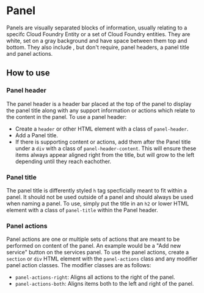 # Panel

Panels are visually separated blocks of information, usually relating to a specifc
Cloud Foundry Entity or a set of Cloud Foundry entities. They are white, set on
a gray background and have space between them top and bottom. They also include
, but don't require, panel headers, a panel title  and panel actions.

## How to use

### Panel header

The panel header is a header bar placed at the top of the panel to display the
panel title along with any support information or actions which relate to the
content in the panel. To use a panel header:

- Create a `header` or other HTML element with a class of `panel-header`.
- Add a Panel title.
- If there is supporting content or actions, add them after the Panel title
  under a `div` with a class of `panel-header-content`. This will ensure these
  items always appear aligned right from the title, but will grow to the left
  depending until they reach eachother.

### Panel title

The panel title is differently styled `h` tag specficially meant to fit within
a panel. It should not be used outside of a panel and should always be used
when naming a panel. To use, simply put the title in an `h2` or lower HTML
element with a class of `panel-title` within the Panel header.

### Panel actions

Panel actions are one or multiple sets of actions that are meant to be performed
on content of the panel. An example would be a "Add new service" button on the
services panel. To use the panel actions, create a `section` or `div` HTML
element with the `panel-actions` class and any modifier panel action classes.
The modifier classes are as follows:

- `panel-actions-right`: Aligns all actions to the right of the panel.
- `panel-actions-both`: Aligns items both to the left and right of the panel.
